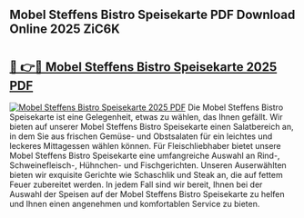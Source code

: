 ## Mobel Steffens Bistro Speisekarte PDF Download Online 2025 ZiC6K

# <h2><a href="http://gcam2au.nevu.top/?p=Mobel+Steffens+Bistro+Speisekarte">🔗 👉🔴 Mobel Steffens Bistro Speisekarte 2025 PDF</a></h2>

[![Mobel Steffens Bistro Speisekarte 2025 PDF](https://i.imgur.com/dBaPXMq.png)](http://gcam2au.nevu.top/?p=Mobel+Steffens+Bistro+Speisekarte)
Die Mobel Steffens Bistro Speisekarte ist eine Gelegenheit, etwas zu wählen, das Ihnen gefällt. Wir bieten auf unserer Mobel Steffens Bistro Speisekarte einen Salatbereich an, in dem Sie aus frischen Gemüse- und Obstsalaten für ein leichtes und leckeres Mittagessen wählen können. Für Fleischliebhaber bietet unsere Mobel Steffens Bistro Speisekarte eine umfangreiche Auswahl an Rind-, Schweinefleisch-, Hühnchen- und Fischgerichten. Unseren Auserwählten bieten wir exquisite Gerichte wie Schaschlik und Steak an, die auf fettem Feuer zubereitet werden. In jedem Fall sind wir bereit, Ihnen bei der Auswahl der Speisen auf der Mobel Steffens Bistro Speisekarte zu helfen und Ihnen einen angenehmen und komfortablen Service zu bieten.
